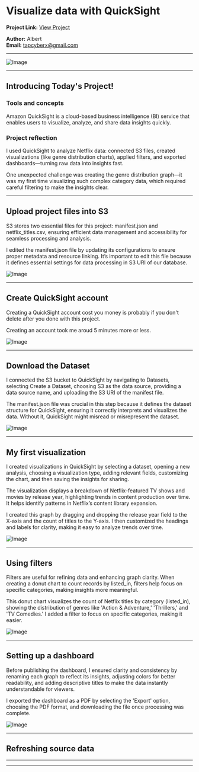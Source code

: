 

# Visualize data with QuickSight

**Project Link:** [View Project](http://learn.nextwork.org/projects/aws-analytics-quicksight)

**Author:** Albert  
**Email:** tapcyberx@gmail.com

---

![Image](http://learn.nextwork.org/delighted_indigo_timid_orc/uploads/aws-analytics-quicksight_6c7f7ef0)

---

## Introducing Today's Project!

### Tools and concepts

Amazon QuickSight is a cloud-based business intelligence (BI) service that enables users to visualize, analyze, and share data insights quickly. 

### Project reflection

I used QuickSight to analyze Netflix data: connected S3 files, created visualizations (like genre distribution charts), applied filters, and exported dashboards—turning raw data into insights fast.

One unexpected challenge was creating the genre distribution graph—it was my first time visualizing such complex category data, which required careful filtering to make the insights clear.

---

## Upload project files into S3

S3 stores two essential files for this project: manifest.json and netflix_titles.csv, ensuring efficient data management and accessibility for seamless processing and analysis.

I edited the manifest.json file by updating its configurations to ensure proper metadata and resource linking. It’s important to edit this file because it defines essential settings for data processing in S3 URI of our database.

![Image](http://learn.nextwork.org/delighted_indigo_timid_orc/uploads/aws-analytics-quicksight_3c3cd85a)

---

## Create QuickSight account

Creating a QuickSight account cost you money is probably if you don't delete after you done with this project.

Creating an account took me aroud 5 minutes more or less.

![Image](http://learn.nextwork.org/delighted_indigo_timid_orc/uploads/aws-analytics-quicksight_f4ab4214)

---

## Download the Dataset

I connected the S3 bucket to QuickSight by navigating to Datasets, selecting Create a Dataset, choosing S3 as the data source, providing a data source name, and uploading the S3 URI of the manifest file.

The manifest.json file was crucial in this step because it defines the dataset structure for QuickSight, ensuring it correctly interprets and visualizes the data. Without it, QuickSight might misread or misrepresent the dataset.

![Image](http://learn.nextwork.org/delighted_indigo_timid_orc/uploads/aws-analytics-quicksight_6f874996)

---

## My first visualization

I created visualizations in QuickSight by selecting a dataset, opening a new analysis, choosing a visualization type, adding relevant fields, customizing the chart, and then saving the insights for sharing.

The visualization displays a breakdown of Netflix-featured TV shows and movies by release year, highlighting trends in content production over time. It helps identify patterns in Netflix’s content library expansion.


I created this graph by dragging and dropping the release year field to the X-axis and the count of titles to the Y-axis. I then customized the headings and labels for clarity, making it easy to analyze trends over time.

![Image](http://learn.nextwork.org/delighted_indigo_timid_orc/uploads/aws-analytics-quicksight_aff3aad7)

---

## Using filters

Filters are useful for refining data and enhancing graph clarity. When creating a donut chart to count records by listed_in, filters help focus on specific categories, making insights more meaningful.

This donut chart visualizes the count of Netflix titles by category (listed_in), showing the distribution of genres like 'Action & Adventure,' 'Thrillers,' and 'TV Comedies.' I added a filter to focus on specific categories, making it easier.

![Image](http://learn.nextwork.org/delighted_indigo_timid_orc/uploads/aws-analytics-quicksight_c32248c5)

---

## Setting up a dashboard

Before publishing the dashboard, I ensured clarity and consistency by renaming each graph to reflect its insights, adjusting colors for better readability, and adding descriptive titles to make the data instantly understandable for viewers.

I exported the dashboard as a PDF by selecting the 'Export' option, choosing the PDF format, and downloading the file once processing was complete.

![Image](http://learn.nextwork.org/delighted_indigo_timid_orc/uploads/aws-analytics-quicksight_6c7f7ef0)

---

## Refreshing source data

---

---
